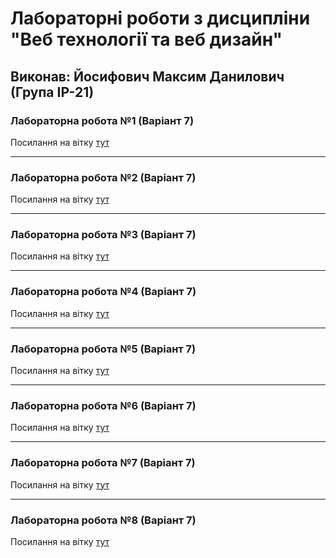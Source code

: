 # Лабораторні роботи з дисципліни "Веб технології та веб дизайн"

## Виконав: Йосифович Максим Данилович (Група ІР-21)

### Лабораторна робота №1 (Варіант 7)
Посилання на вітку [тут](https://github.com/max4vich/web-course/pull/1)

***
### Лабораторна робота №2 (Варіант 7)
Посилання на вітку [тут](https://github.com/max4vich/web-course/pull/2)

***
### Лабораторна робота №3 (Варіант 7)
Посилання на вітку [тут](https://github.com/max4vich/web-course/pull/3)

***
### Лабораторна робота №4 (Варіант 7)
Посилання на вітку [тут](https://github.com/max4vich/web-course/pull/4)

***
### Лабораторна робота №5 (Варіант 7)
Посилання на вітку [тут](https://github.com/max4vich/web-course/pull/5)

***
### Лабораторна робота №6 (Варіант 7)
Посилання на вітку [тут](https://github.com/max4vich/web-course/pull/6)

***
### Лабораторна робота №7 (Варіант 7)
Посилання на вітку [тут](https://github.com/max4vich/web-course/pull/6)

***
### Лабораторна робота №8 (Варіант 7)
Посилання на вітку [тут](https://github.com/max4vich/web-course/pull/7)
